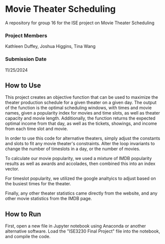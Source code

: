 # Movie Theater Scheduling
A repository for group 16 for the ISE project on Movie Theater Scheduling

### Project Members
Kathleen Duffey, Joshua Higgins, Tina Wang

### Submission Date
11/25/2024

## How to Use
This project creates an objective function that can be used to maximize the theater production schedule for a given theater on a given day. 
The output of the function is the optimal scheduling windows, with times and movie names, given a popularity index for movies and time slots,
 as well as theater capacity and movie length.  Additionally, the function returns the expected optimal income from that day, as well as the 
 tickets, showings, and income from each time slot and movie.

In order to use this code for alternative theaters, simply adjust the constants and slots to fit any movie theater's constraints.  Alter the 
loop invariants to change the number of timeslots in a day, or the number of movies. 

To calculate our movie popularity, we used a mixture of IMDB popularity results as well as awards and accolades, then combined this into an 
index vector. 

For timeslot popularity, we utilized the google analtyics to adjust based on the busiest times for the theater.

Finally, any other theater statistics came directly from the website, and any other movie statistics from the IMDB page.

## How to Run

First, open a new file in Jupyter notebook using Anaconda or another alternative software.  Load the "ISE3230 Final Project" file into the notebook,
and compile the code.
